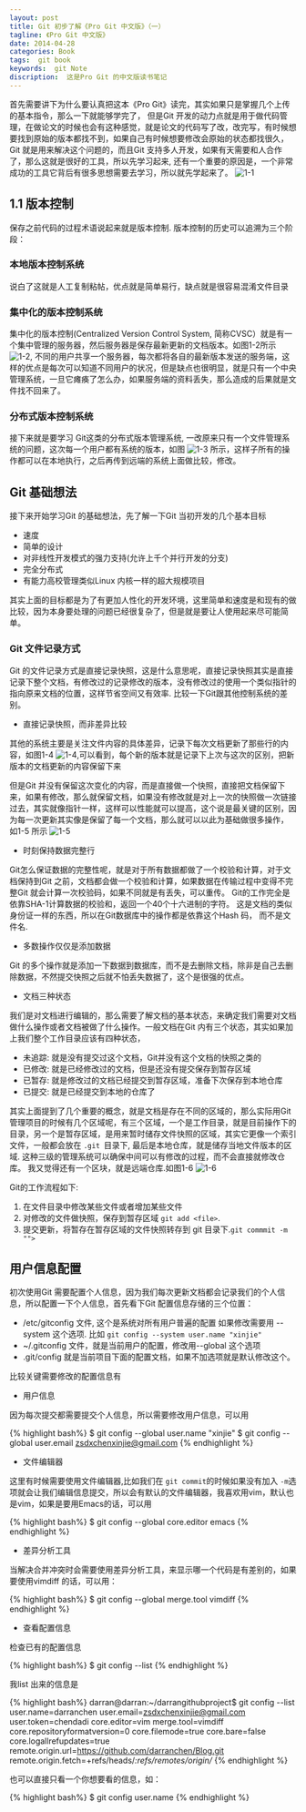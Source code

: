```yaml
---
layout: post
title: Git 初步了解《Pro Git 中文版》（一）
tagline: 《Pro Git 中文版》
date: 2014-04-28
categories: Book
tags:  git book
keywords:  git Note 
discription:  这是Pro Git 的中文版读书笔记
---
```



首先需要讲下为什么要认真把这本《Pro Git》读完，其实如果只是掌握几个上传的基本指令，那么一下就能够学完了， 但是Git 开发的动力点就是用于做代码管理，在做论文的时候也会有这种感觉，就是论文的代码写了改，改完写，有时候想要找到原始的版本都找不到，如果自己有时候想要修改会原始的状态都找很久，Git 就是用来解决这个问题的，而且Git 支持多人开发，如果有天需要和人合作了，那么这就是很好的工具，所以先学习起来, 还有一个重要的原因是，一个非常成功的工具它背后有很多思想需要去学习，所以就先学起来了。 ![1-1][]


## 1.1 版本控制

保存之前代码的过程术语说起来就是版本控制. 版本控制的历史可以追溯为三个阶段：

### 本地版本控制系统 

说白了这就是人工复制粘帖，优点就是简单易行，缺点就是很容易混淆文件目录

### 集中化的版本控制系统

集中化的版本控制(Centralized Version Control System, 简称CVSC）就是有一个集中管理的服务器，然后服务器是保存最新更新的文档版本。如图1-2所示 ![1-2][], 不同的用户共享一个服务器，每次都将各自的最新版本发送的服务端，这样的优点是每次可以知道不同用户的状况，但是缺点也很明显，就是只有一个中央管理系统，一旦它瘫痪了怎么办，如果服务端的资料丢失，那么造成的后果就是文件找不回来了。

### 分布式版本控制系统

接下来就是要学习 Git这类的分布式版本管理系统, 一改原来只有一个文件管理系统的问题，这次每一个用户都有系统的版本，如图 ![1-3][] 所示，这样子所有的操作都可以在本地执行，之后再传到远端的系统上面做比较，修改。

## Git 基础想法

接下来开始学习Git 的基础想法，先了解一下Git 当初开发的几个基本目标

* 速度
* 简单的设计
* 对非线性开发模式的强力支持(允许上千个并行开发的分支)
* 完全分布式
* 有能力高校管理类似Linux 内核一样的超大规模项目

其实上面的目标都是为了有更加人性化的开发环境，这里简单和速度是和现有的做比较，因为本身要处理的问题已经很复杂了，但是就是要让人使用起来尽可能简单。

### Git 文件记录方式

Git 的文件记录方式是直接记录快照，这是什么意思呢，直接记录快照其实是直接记录下整个文档，有修改过的记录修改的版本，没有修改过的使用一个类似指针的指向原来文档的位置，这样节省空间又有效率. 比较一下Git跟其他控制系统的差别。 

* 直接记录快照，而非差异比较

其他的系统主要是关注文件内容的具体差异，记录下每次文档更新了那些行的内容，如图1-4 ![1-4][],可以看到，每个新的版本就是记录下上次与这次的区别，把新版本的文档更新的内容保留下来

但是Git 并没有保留这次变化的内容，而是直接做一个快照，直接把文档保留下来，如果有修改，那么就保留文档，如果没有修改就是对上一次的快照做一次链接过去，其实就像指针一样，这样可以性能就可以提高，这个说是最关键的区别，因为每一次更新其实像是保留了每一个文档，那么就可以以此为基础做很多操作， 如1-5 所示 ![1-5][]

* 时刻保持数据完整行

Git怎么保证数据的完整性呢，就是对于所有数据都做了一个校验和计算，对于文档保持到Git 之前，文档都会做一个校验和计算，如果数据在传输过程中变得不完整Git 就会计算一次校验码，如果不同就是有丢失，可以重传。 Git的工作完全是依靠SHA-1计算数据的校验和，返回一个40个十六进制的字符。 这是文档的类似身份证一样的东西，所以在Git数据库中的操作都是依靠这个Hash 码， 而不是文件名.

* 多数操作仅仅是添加数据

Git 的多个操作就是添加一下数据到数据库，而不是去删除文档，除非是自己去删除数据，不然提交快照之后就不怕丢失数据了，这个是很强的优点。

* 文档三种状态

我们是对文档进行编辑的，那么需要了解文档的基本状态，来确定我们需要对文档做什么操作或者文档被做了什么操作。一般文档在Git 内有三个状态，其实如果加上我们整个工作目录应该有四种状态，

* 未追踪: 就是没有提交过这个文档，Git并没有这个文档的快照之类的
* 已修改: 就是已经修改过的文档，但是还没有提交保存到暂存区域
* 已暂存: 就是修改过的文档已经提交到暂存区域，准备下次保存到本地仓库
* 已提交: 就是已经提交到本地的仓库了

其实上面提到了几个重要的概念，就是文档是存在不同的区域的，那么实际用Git 管理项目的时候有几个区域呢，有三个区域，一个是工作目录，就是目前操作下的目录，另一个是暂存区域，是用来暂时储存文件快照的区域，其实它更像一个索引文件，一般都会放在 `.git `目录下, 最后是本地仓库，就是储存当地文件版本的区域. 这种三级的管理系统可以确保中间可以有修改的过程，而不会直接就修改仓库。 我又觉得还有一个区块，就是远端仓库.如图1-6 ![1-6][]

Git的工作流程如下:

1. 在文件目录中修改某些文件或者增加某些文件
2. 对修改的文件做快照，保存到暂存区域 `git add <file>`.
3. 提交更新，将暂存在暂存区域的文件快照转存到 git 目录下.`git commmit -m "">`

## 用户信息配置

初次使用Git 需要配置个人信息，因为我们每次更新文档都会记录我们的个人信息，所以配置一下个人信息，首先看下Git 配置信息存储的三个位置：

* /etc/gitconfig 文件, 这个是系统对所有用户普遍的配置 如果修改需要用 --system 这个选项. 比如 `git config --system user.name "xinjie"`
* ~/.gitconfig 文件，就是当前用户的配置，修改用--global 这个选项
* .git/config 就是当前项目下面的配置文档，如果不加选项就是默认修改这个。


比较关键需要修改的配置信息有

* 用户信息

因为每次提交都需要提交个人信息，所以需要修改用户信息，可以用

{% highlight bash%}
$ git config --global user.name "xinjie"
$ git config --global user.email zsdxchenxinjie@gmail.com
{% endhighlight %}

* 文件编辑器

这里有时候需要使用文件编辑器,比如我们在 `git commit`的时候如果没有加入 `-m`选项就会让我们编辑信息提交，所以会有默认的文件编辑器，我喜欢用vim，默认也是vim，如果是要用Emacs的话，可以用

{% highlight bash%}
$ git config --global core.editor emacs
{% endhighlight %}

* 差异分析工具

当解决合并冲突时会需要使用差异分析工具，来显示哪一个代码是有差别的，如果要使用vimdiff 的话，可以用：


{% highlight bash%}
$ git config --global merge.tool vimdiff
{% endhighlight %}

* 查看配置信息

检查已有的配置信息

{% highlight bash%}
$ git config --list 
{% endhighlight %}

我list 出来的信息是

{% highlight bash%}
darran@darran:~/darrangithubproject$ git config --list
user.name=darranchen
user.email=zsdxchenxinjie@gmail.com
user.token=chendadi
core.editor=vim
merge.tool=vimdiff
core.repositoryformatversion=0
core.filemode=true
core.bare=false
core.logallrefupdates=true
remote.origin.url=https://github.com/darranchen/Blog.git
remote.origin.fetch=+refs/heads/*:refs/remotes/origin/*
{% endhighlight %}

也可以直接只看一个你想要看的信息，如：

{% highlight bash%}
$ git config user.name
{% endhighlight %}


[1-1]: {{BASE_PATH}}/images/Pro_Git/1-1.png
[1-2]: {{BASE_PATH}}/images/Pro_Git/1-2.png
[1-3]: {{BASE_PATH}}/images/Pro_Git/1-3.png
[1-4]: {{BASE_PATH}}/images/Pro_Git/1-4.png
[1-5]: {{BASE_PATH}}/images/Pro_Git/1-5.png
[1-6]: {{BASE_PATH}}/images/Pro_Git/1-6.png
